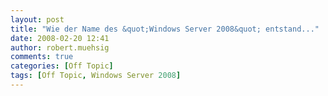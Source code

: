 ```yaml
---
layout: post
title: "Wie der Name des &quot;Windows Server 2008&quot; entstand..."
date: 2008-02-20 12:41
author: robert.muehsig
comments: true
categories: [Off Topic]
tags: [Off Topic, Windows Server 2008]
---
```

<div class="wlWriterSmartContent" id="scid:5737277B-5D6D-4f48-ABFC-DD9C333F4C5D:15893d6d-3df4-484a-a6f2-0d9bfe575bcf" style="padding-right: 0px; display: inline; padding-left: 0px; padding-bottom: 0px; margin: 0px; padding-top: 0px"><div id="b74de991-49c1-4bb5-87bc-991fd07598e5" style="margin: 0px; padding: 0px; display: inline;"><div><a href="http://youtube.com/watch?v=kZbSa8xj1c8" target="_new"><img src="{{BASE_PATH}}/assets/wp-images/videof6bd07da9cf4.jpg" galleryimg="no" onload="var downlevelDiv = document.getElementById('b74de991-49c1-4bb5-87bc-991fd07598e5'); downlevelDiv.innerHTML = &quot;&lt;div&gt;&lt;object width=\&quot;425\&quot; height=\&quot;350\&quot;&gt;&lt;param name=\&quot;movie\&quot; value=\&quot;http://www.youtube.com/v/kZbSa8xj1c8\&quot;&gt;&lt;\/param&gt;&lt;param name=\&quot;wmode\&quot; value=\&quot;transparent\&quot;&gt;&lt;\/param&gt;&lt;embed src=\&quot;http://www.youtube.com/v/kZbSa8xj1c8\&quot; type=\&quot;application/x-shockwave-flash\&quot; wmode=\&quot;transparent\&quot; width=\&quot;425\&quot; height=\&quot;350\&quot;&gt;&lt;\/embed&gt;&lt;\/object&gt;&lt;\/div&gt;&quot;;" alt=""></a></div></div></div>
